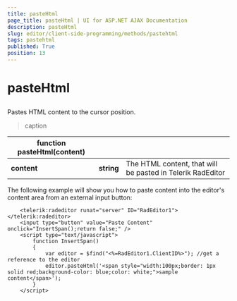 ```yaml
---
title: pasteHtml
page_title: pasteHtml | UI for ASP.NET AJAX Documentation
description: pasteHtml
slug: editor/client-side-programming/methods/pastehtml
tags: pastehtml
published: True
position: 13
---
```


# pasteHtml



## 

Pastes HTML content to the cursor position.


>caption  

|  __function pasteHtml(content)__  |  |  |
| ------ | ------ | ------ |
| __content__ | __string__ |The HTML content, that will be pasted in Telerik RadEditor|

The following example will show you how to paste content into the editor's content area from an external input button:

````ASPNET
	<telerik:radeditor runat="server" ID="RadEditor1"></telerik:radeditor>
	<input type="button" value="Paste Content" onclick="InsertSpan();return false;" />
	<script type="text/javascript">
	    function InsertSpan()
	    {
	        var editor = $find("<%=RadEditor1.ClientID%>"); //get a reference to the editor
	        editor.pasteHtml('<span style="width:100px;border: 1px solid red;background-color: blue;color: white;">sample content</span>');
	    }
	</script>   
````


